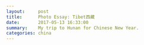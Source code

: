 ```yaml
---
layout:     post
title:      Photo Essay: Tibet西藏
date:       2017-05-13 16:33:00
summary:    My trip to Hunan for Chinese New Year.
categories: china
---
```

<!-- ![]({{ site.url }}/assets/img/Tibet/.jpg) -->

<!-- assets/images/slider -->

<!-- {% for image in site.static_files %}
    {% if image.path contains 'posts/Tibet' %}
        <img src="{{ site.baseurl }}{{ image.path }}" alt="Photos from Tibet" />
    {% endif %}
{% endfor %} -->
